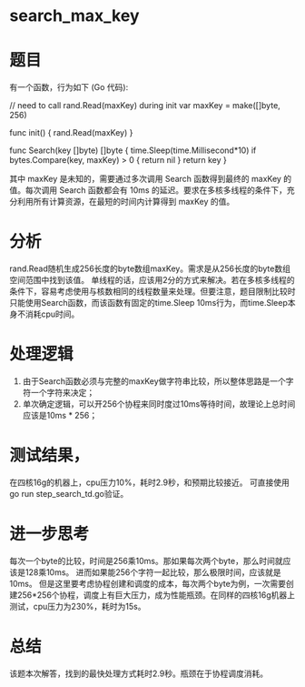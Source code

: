 # search_max_key

# 题目
有一个函数，行为如下 (Go 代码):

// need to call rand.Read(maxKey) during init
var maxKey = make([]byte, 256)

func init() {
	rand.Read(maxKey)
}

func Search(key []byte) []byte {
	time.Sleep(time.Millisecond*10)
	if bytes.Compare(key, maxKey) > 0 {
		return nil
	}
	return key
}

其中 maxKey 是未知的，需要通过多次调用 Search 函数得到最终的 maxKey 的值。每次调用 Search 函数都会有 10ms 的延迟。要求在多核多线程的条件下，充分利用所有计算资源，在最短的时间内计算得到 maxKey 的值。

# 分析
rand.Read随机生成256长度的byte数组maxKey。需求是从256长度的byte数组空间范围中找到该值。
单线程的话，应该用2分的方式来解决。若在多核多线程的条件下，容易考虑使用与核数相同的线程数量来处理。但要注意，题目限制比较时只能使用Search函数，而该函数有固定的time.Sleep 10ms行为，而time.Sleep本身不消耗cpu时间。

# 处理逻辑
1. 由于Search函数必须与完整的maxKey做字符串比较，所以整体思路是一个字符一个字符来决定；
2. 单次确定逻辑，可以开256个协程来同时度过10ms等待时间，故理论上总时间应该是10ms * 256；

# 测试结果，
在四核16g的机器上，cpu压力10%，耗时2.9秒，和预期比较接近。
可直接使用 go run step_search_td.go验证。

# 进一步思考
每次一个byte的比较，时间是256乘10ms。那如果每次两个byte，那么时间就应该是128乘10ms。
进而如果能256个字符一起比较，那么极限时间，应该就是10ms。
但是这里要考虑协程创建和调度的成本，每次两个byte为例，一次需要创建256*256个协程，调度上有巨大压力，成为性能瓶颈。在同样的四核16g机器上测试，cpu压力为230%，耗时为15s。

# 总结
该题本次解答，找到的最快处理方式耗时2.9秒。瓶颈在于协程调度消耗。

